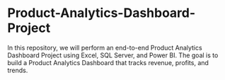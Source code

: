 # Product-Analytics-Dashboard-Project
In this repository, we will perform an end-to-end Product Analytics Dashboard Project using Excel, SQL Server, and Power BI. The goal is to build a Product Analytics Dashboard that tracks revenue, profits, and trends. 
